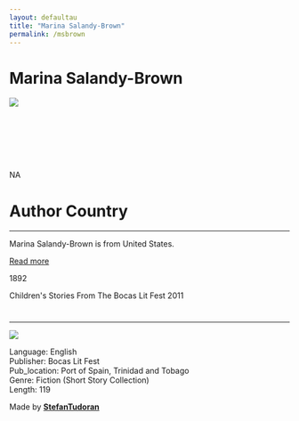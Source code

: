 ```yaml
---
layout: defaultau
title: "Marina Salandy-Brown"
permalink: /msbrown
---
```

<!-- partial:index.partial.html -->
<div class="content">
    <h1>Marina Salandy-Brown</h1>
    <div class="quote">
        <div><img src="https://globalvoices.org/wp-content/uploads/2020/12/Marina-Headshot-400x600.jpg" class="logo"></div>
    </div>
    <div class="timeline">
        <div style="padding-bottom:100px;"></div>
        <div class="block">
            <div class="date right"><p class="right"> NA </p></div>
            <div class="dot"></div>
            <div class="left first">
                <h1>Author Country</h1><hr>
            <p>Marina Salandy-Brown is from United States.</p>
                <a href="Marina Salandy-Brown" target="_blank">Read more</a>
            </div>
        </div>
        <div class="block">
            <div class="date left"><p class="left">1892</p>Children's Stories From The Bocas Lit Fest 2011</div>
            <div class="dot"></div>
            <div class="right">
                <h1></h1><hr>
                <p><img src="https://m.media-amazon.com/images/I/41c1ZwrFnNL.SR160,240_BG243,243,243.jpg"></p>
                <p>
                Language: English<br/>
                Publisher: Bocas Lit Fest<br/>
                Pub_location: Port of Spain, Trinidad and Tobago<br/>
                Genre: Fiction (Short Story Collection)<br/>
                Length: 119</p>
            </div>
        </div>
        <div id="footer">
        <p id="copyright">Made by&nbsp;<strong><a href="https://www.linkedin.com/in/nicolae-stefan-tudoran-b02291127/" target="_blank">StefanTudoran</a></strong></p>
    </div>
</div>
<!-- partial -->
  <script src='https://cdnjs.cloudflare.com/ajax/libs/jquery/3.1.1/jquery.min.js'></script><script  src="assets/js/authorscript.js"></script>